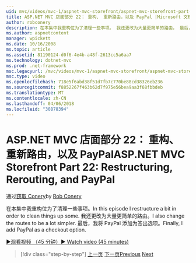 ```yaml
---
uid: mvc/videos/mvc-1/aspnet-mvc-storefront/aspnet-mvc-storefront-part-22-restructuring-rerouting-and-paypal
title: ASP.NET MVC 店面部分 22： 重构、 重新路由，以及 PayPal |Microsoft 文档
author: robconery
description: 在本集中我重构位为了清理一些事项。 我还更改为大量更简单的路由。 最后，我可以 PayPal 担当签出 optio...
ms.author: aspnetcontent
manager: wpickett
ms.date: 10/16/2008
ms.topic: article
ms.assetid: 81190124-d0f6-4e4b-a48f-2613cc5a6aa7
ms.technology: dotnet-mvc
ms.prod: .net-framework
msc.legacyurl: /mvc/videos/mvc-1/aspnet-mvc-storefront/aspnet-mvc-storefront-part-22-restructuring-rerouting-and-paypal
msc.type: video
ms.openlocfilehash: 718e5f6abd38f51d7fb7c770be88cd38326eb236
ms.sourcegitcommit: f8852267f463b62d7f975e56bea9aa3f68fbbdeb
ms.translationtype: MT
ms.contentlocale: zh-CN
ms.lasthandoff: 04/06/2018
ms.locfileid: "30878394"
---
```

<a name="aspnet-mvc-storefront-part-22-restructuring-rerouting-and-paypal"></a><span data-ttu-id="5214c-105">ASP.NET MVC 店面部分 22： 重构、 重新路由，以及 PayPal</span><span class="sxs-lookup"><span data-stu-id="5214c-105">ASP.NET MVC Storefront Part 22: Restructuring, Rerouting, and PayPal</span></span>
====================
<span data-ttu-id="5214c-106">通过[窃取 Conery](https://github.com/robconery)</span><span class="sxs-lookup"><span data-stu-id="5214c-106">by [Rob Conery](https://github.com/robconery)</span></span>

<span data-ttu-id="5214c-107">在本集中我重构位为了清理一些事项。</span><span class="sxs-lookup"><span data-stu-id="5214c-107">In this episode I restructure a bit in order to clean things up some.</span></span> <span data-ttu-id="5214c-108">我还更改为大量更简单的路由。</span><span class="sxs-lookup"><span data-stu-id="5214c-108">I also change the routes to be a lot simpler.</span></span> <span data-ttu-id="5214c-109">最后，我将 PayPal 添加为签出选项。</span><span class="sxs-lookup"><span data-stu-id="5214c-109">Finally, I add PayPal as a checkout option.</span></span>

[<span data-ttu-id="5214c-110">&#9654;观看视频 （45 分钟）</span><span class="sxs-lookup"><span data-stu-id="5214c-110">&#9654; Watch video (45 minutes)</span></span>](https://channel9.msdn.com/Blogs/ASP-NET-Site-Videos/aspnet-mvc-storefront-part-22-restructuring-rerouting-and-paypal)

> [!div class="step-by-step"]
> <span data-ttu-id="5214c-111">[上一页](aspnet-mvc-storefront-part-21-order-manager-and-personalization.md)
> [下一页](aspnet-mvc-storefront-part-23-getting-started-with-domain-driven-design.md)</span><span class="sxs-lookup"><span data-stu-id="5214c-111">[Previous](aspnet-mvc-storefront-part-21-order-manager-and-personalization.md)
[Next](aspnet-mvc-storefront-part-23-getting-started-with-domain-driven-design.md)</span></span>
